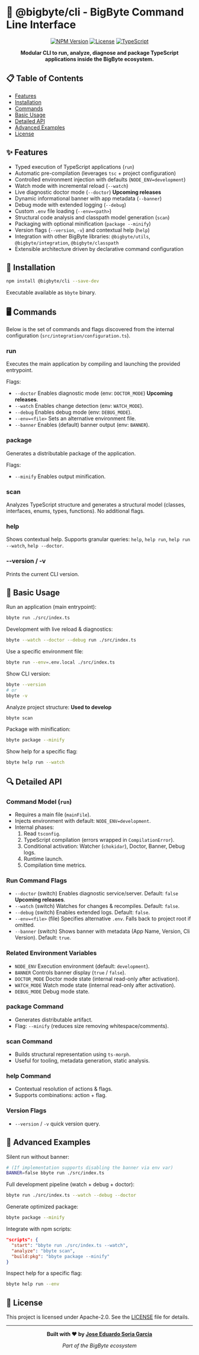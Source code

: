 # 🔄️ @bigbyte/cli - BigByte Command Line Interface

<div align="center">

[![NPM Version](https://img.shields.io/badge/version-0.1.0-blue.svg)](https://www.npmjs.com/package/@bigbyte/cli)
[![License](https://img.shields.io/badge/license-Apache_2.0-green.svg)](LICENSE)
[![TypeScript](https://img.shields.io/badge/TypeScript-5.9-blue.svg)](https://www.typescriptlang.org/)

**Modular CLI to run, analyze, diagnose and package TypeScript applications inside the BigByte ecosystem.**

</div>

## 📋 Table of Contents

- [Features](#-features)
- [Installation](#-installation)
- [Commands](#-commands)
- [Basic Usage](#-basic-usage)
- [Detailed API](#-detailed-api)
- [Advanced Examples](#-advanced-examples)
- [License](#-license)

## ✨ Features

- Typed execution of TypeScript applications (`run`)
- Automatic pre-compilation (leverages `tsc` + project configuration)
- Controlled environment injection with defaults (`NODE_ENV=development`)
- Watch mode with incremental reload (`--watch`)
- Live diagnostic doctor mode (`--doctor`) **Upcoming releases**
- Dynamic informational banner with app metadata (`--banner`)
- Debug mode with extended logging (`--debug`)
- Custom `.env` file loading (`--env=<path>`)
- Structural code analysis and classpath model generation (`scan`)
- Packaging with optional minification (`package --minify`)
- Version flags (`--version`, `-v`) and contextual help (`help`)
- Integration with other BigByte libraries: `@bigbyte/utils`, `@bigbyte/integration`, `@bigbyte/classpath`
- Extensible architecture driven by declarative command configuration

## 🚀 Installation

```bash
npm install @bigbyte/cli --save-dev
```

Executable available as `bbyte` binary.

## 🖥️ Commands

Below is the set of commands and flags discovered from the internal configuration (`src/integration/configuration.ts`).

### run
Executes the main application by compiling and launching the provided entrypoint.

Flags:
- `--doctor` Enables diagnostic mode (env: `DOCTOR_MODE`) **Upcoming releases**.
- `--watch` Enables change detection (env: `WATCH_MODE`).
- `--debug` Enables debug mode (env: `DEBUG_MODE`).
- `--env=<file>` Sets an alternative environment file.
- `--banner` Enables (default) banner output (env: `BANNER`).

### package
Generates a distributable package of the application.

Flags:
- `--minify` Enables output minification.

### scan
Analyzes TypeScript structure and generates a structural model (classes, interfaces, enums, types, functions). No additional flags.

### help
Shows contextual help. Supports granular queries: `help`, `help run`, `help run --watch`, `help --doctor`.

### --version / -v
Prints the current CLI version.

## 🔧 Basic Usage

Run an application (main entrypoint):
```bash
bbyte run ./src/index.ts
```

Development with live reload & diagnostics:
```bash
bbyte --watch --doctor --debug run ./src/index.ts
```

Use a specific environment file:
```bash
bbyte run --env=.env.local ./src/index.ts
```

Show CLI version:
```bash
bbyte --version
# or
bbyte -v
```

Analyze project structure:
**Used to develop**
```bash
bbyte scan
```

Package with minification:
```bash
bbyte package --minify
```

Show help for a specific flag:
```bash
bbyte help run --watch
```

## 🔍 Detailed API

### Command Model (`run`)
- Requires a main file (`mainFile`).
- Injects environment with default: `NODE_ENV=development`.
- Internal phases:
  1. Read `tsconfig`.
  2. TypeScript compilation (errors wrapped in `CompilationError`).
  3. Conditional activation: Watcher (`chokidar`), Doctor, Banner, Debug logs.
  4. Runtime launch.
  5. Compilation time metrics.

### Run Command Flags
- `--doctor` (switch) Enables diagnostic service/server. Default: `false` **Upcoming releases**.
- `--watch` (switch) Watches for changes & recompiles. Default: `false`.
- `--debug` (switch) Enables extended logs. Default: `false`.
- `--env=<file>` (file) Specifies alternative `.env`. Falls back to project root if omitted.
- `--banner` (switch) Shows banner with metadata (App Name, Version, Cli Version). Default: `true`.

### Related Environment Variables
- `NODE_ENV` Execution environment (default: `development`).
- `BANNER` Controls banner display (`true` / `false`).
- `DOCTOR_MODE` Doctor mode state (internal read-only after activation).
- `WATCH_MODE` Watch mode state (internal read-only after activation).
- `DEBUG_MODE` Debug mode state.

### package Command
- Generates distributable artifact.
- Flag: `--minify` (reduces size removing whitespace/comments).

### scan Command
- Builds structural representation using `ts-morph`.
- Useful for tooling, metadata generation, static analysis.

### help Command
- Contextual resolution of actions & flags.
- Supports combinations: action + flag.

### Version Flags
- `--version` / `-v` quick version query.

## 🔧 Advanced Examples

Silent run without banner:
```bash
# (If implementation supports disabling the banner via env var)
BANNER=false bbyte run ./src/index.ts
```

Full development pipeline (watch + debug + doctor):
```bash
bbyte run ./src/index.ts --watch --debug --doctor
```

Generate optimized package:
```bash
bbyte package --minify
```

Integrate with npm scripts:
```json
"scripts": {
  "start": "bbyte run ./src/index.ts --watch",
  "analyze": "bbyte scan",
  "build:pkg": "bbyte package --minify"
}
```

Inspect help for a specific flag:
```bash
bbyte help run --env
```

## 📄 License

This project is licensed under Apache-2.0. See the [LICENSE](LICENSE) file for details.

---

<div align="center">

**Built with ❤️ by [Jose Eduardo Soria Garcia](mailto:alarifeproyect@gmail.com)**

*Part of the BigByte ecosystem*

</div>
